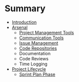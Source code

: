 # Summary

* [Introduction](README.md)
* [Arsenal](ARSENAL.md)
   * [Project Management Tools](PROJECT_MANAGEMENT_TOOLS.md)
   * [Communication Tools](COMMUNICATION_TOOLS.md)
   * [Issue Management](ISSUE_MANAGEMENT.md)
   * [Code Repositories](CODE_REPOSITORIES.md)
   * Documentation
   * Code Reviews
   * Time Logging
* [Project Lifecycle](PROJECT_LIFECYCLE.md)
   * [Sprint Plan Phase](SPRINT_PLAN_PHASE.md)

